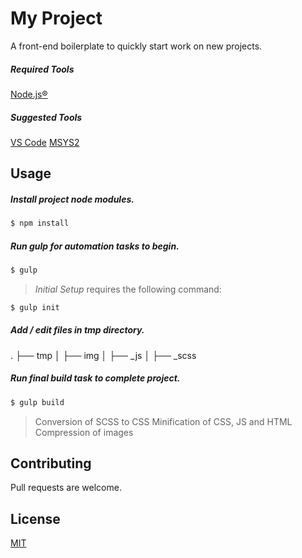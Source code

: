 # My Project

A front-end boilerplate to quickly start work on new projects.

##### Required Tools
[Node.js®](https://nodejs.org/)

##### Suggested Tools
[VS Code](https://code.visualstudio.com/)
[MSYS2](https://www.msys2.org/)

## Usage

##### Install project node modules.
```sh
$ npm install
```
##### Run *gulp* for automation tasks to begin.
```sh
$ gulp
```
>*Initial Setup* requires the following command:
```sh
$ gulp init
```
##### Add / edit files in *tmp* directory.
.
├── tmp
│   ├── img
│   ├── _js
│   ├── _scss

##### Run final build task to complete project.

```sh
$ gulp build
```
>Conversion of SCSS to CSS
>Minification of CSS, JS and HTML
>Compression of images

## Contributing
Pull requests are welcome. 

## License
[MIT](https://choosealicense.com/licenses/mit/)